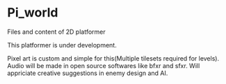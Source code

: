 # Pi_world
Files and content of 2D platformer


This platformer is under development.

Pixel art is custom and simple for this(Multiple tilesets required for levels).
Audio will be made in open source softwares like bfxr and sfxr.
Will appriciate creative suggestions in enemy design and AI.
